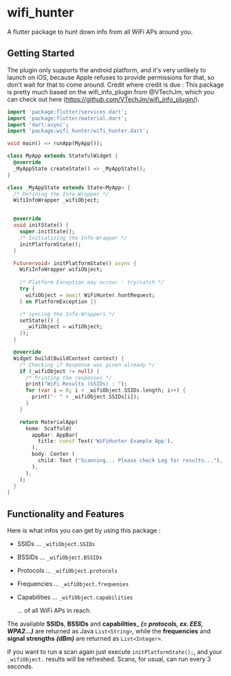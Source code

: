 # wifi_hunter

A flutter package to hunt down info from all WiFi APs around you.

## Getting Started
The plugin only supports the android platform, and it's very unlikely to launch on iOS, because Apple refuses to provide permissions for that, so don't wait for that to come around.
Credit where credit is due : This package is pretty much based on the wifi_info_plugin from @VTechJm, which you can check out here (https://github.com/VTechJm/wifi_info_plugin/).

```dart
import 'package:flutter/services.dart';
import 'package:flutter/material.dart';
import 'dart:async';
import 'package:wifi_hunter/wifi_hunter.dart';

void main() => runApp(MyApp());

class MyApp extends StatefulWidget {
  @override
  _MyAppState createState() => _MyAppState();
}

class _MyAppState extends State<MyApp> {
  /* Defining the Info Wrapper */
  WifiInfoWrapper _wifiObject;                                      


  @override
  void initState() {
    super.initState();
    /* Initializing the Info-Wrapper */
    initPlatformState();                                            
  }

  Future<void> initPlatformState() async {
    WiFiInfoWrapper wifiObject;
    
    /* Platform Exception may occour : try/catch */
    try {
      wifiObject = await WiFiHunter.huntRequest;
    } on PlatformException {}

    /* syncing the Info-Wrappers */
    setState(() {
      _wifiObject = wifiObject;
    });
  }

  @override
  Widget build(BuildContext context) {
    /* Checking if Response was given already */
    if (_wifiObject != null) {
      /* Printing the responses */
      print("WiFi Results (SSIDs) : ");
      for (var i = 0; i < _wifiObject.SSIDs.length; i++) {
        print("- " + _wifiObject.SSIDs[i]);
      }
    }

    return MaterialApp(
      home: Scaffold(
        appBar: AppBar(
          title: const Text('WiFiHunter Example App'),
        ),
        body: Center (
          child: Text ("Scanning... Please check Log for results..."),
        ),
      ),
    );
  }
}
```

## Functionality and Features
Here is what infos you can get by using this package :

  * SSIDs ...                         ```_wifiObject.SSIDs```
  * BSSIDs ...                        ```_wifiObject.BSSIDs```
  * Protocols ...                     ```_wifiObject.protocols```
  * Frequencies ...                   ```_wifiObject.frequenies```
  * Capabilities ...                  ```_wifiObject.capabilities```
  
    ... of all WiFi APs in reach.
    

The available __SSIDs__, __BSSIDs__ and __capabilities___ ___(= protocols, ex. EES, WPA2...)___ are returned as Java ```List<String>```,
while the __frequencies__ and __signal strengths__ ___(dBm)___ are returned as ```List<Integer>```.


If you want to run a scan again just execute ```initPlatformState();```, and your ```_wifiObject.``` results will be refreshed.
Scans, for usual, can run every 3 seconds.







